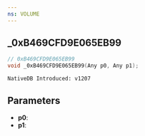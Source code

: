 ```yaml
---
ns: VOLUME
---
```

## _0xB469CFD9E065EB99

```c
// 0xB469CFD9E065EB99
void _0xB469CFD9E065EB99(Any p0, Any p1);
```

```
NativeDB Introduced: v1207
```

## Parameters
* **p0**:
* **p1**:
